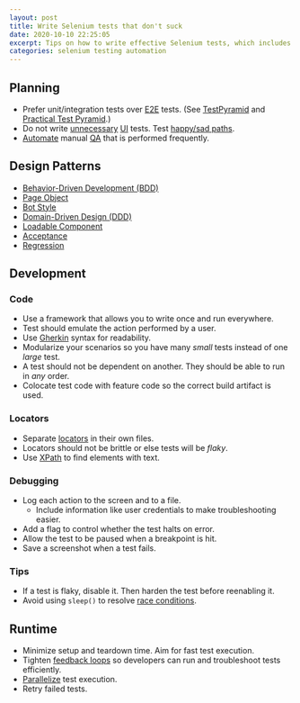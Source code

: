 ```yaml
---
layout: post
title: Write Selenium tests that don't suck
date: 2020-10-10 22:25:05
excerpt: Tips on how to write effective Selenium tests, which includes planning, design patterns, development, and runtime best practices.
categories: selenium testing automation
---
```


## Planning

- Prefer unit/integration tests over [E2E](https://www.browserstack.com/guide/end-to-end-testing) tests. (See [TestPyramid](https://martinfowler.com/bliki/TestPyramid.html) and [Practical Test Pyramid](https://martinfowler.com/articles/practical-test-pyramid.html).)
- Do not write [unnecessary](https://github.com/testdouble/contributing-tests/wiki/Necessary-%26-Sufficient) [UI](https://en.wikipedia.org/wiki/User_interface) tests. Test [happy/sad paths](https://en.wikipedia.org/wiki/Happy_path).
- [Automate](https://www.selenium.dev/documentation/en/introduction/on_test_automation/) manual [QA](https://en.wikipedia.org/wiki/Quality_assurance) that is performed frequently.

## Design Patterns

- [Behavior-Driven Development (BDD)](https://www.selenium.dev/documentation/en/introduction/types_of_testing/#behavior-driven-development-bdd)
- [Page Object](https://www.selenium.dev/documentation/en/guidelines_and_recommendations/page_object_models/)
- [Bot Style](https://github.com/SeleniumHQ/selenium/wiki/Bot-Style-Tests)
- [Domain-Driven Design (DDD)](https://github.com/SeleniumHQ/selenium/wiki/Domain-Driven-Design)
- [Loadable Component](https://github.com/SeleniumHQ/selenium/wiki/LoadableComponent)
- [Acceptance](https://www.selenium.dev/documentation/en/introduction/types_of_testing/#acceptance-testing)
- [Regression](https://www.selenium.dev/documentation/en/introduction/types_of_testing/#regression-testing)

## Development

### Code

- Use a framework that allows you to write once and run everywhere.
- Test should emulate the action performed by a user.
- Use [Gherkin](https://cucumber.io/) syntax for readability.
- Modularize your scenarios so you have many _small_ tests instead of one _large_ test.
- A test should not be dependent on another. They should be able to run in _any_ order.
- Colocate test code with feature code so the correct build artifact is used.

### Locators

- Separate [locators](https://www.selenium.dev/documentation/en/getting_started_with_webdriver/locating_elements/) in their own files.
- Locators should not be brittle or else tests will be _flaky_.
- Use [XPath](https://devhints.io/xpath) to find elements with text.

### Debugging

- Log each action to the screen and to a file.
  - Include information like user credentials to make troubleshooting easier.
- Add a flag to control whether the test halts on error.
- Allow the test to be paused when a breakpoint is hit.
- Save a screenshot when a test fails.

### Tips

- If a test is flaky, disable it. Then harden the test before reenabling it.
- Avoid using `sleep()` to resolve [race conditions](https://www.selenium.dev/documentation/en/webdriver/waits/).

## Runtime

- Minimize setup and teardown time. Aim for fast test execution.
- Tighten [feedback loops](https://github.com/testdouble/contributing-tests/wiki/Feedback-Loop) so developers can run and troubleshoot tests efficiently.
- [Parallelize](https://www.selenium.dev/documentation/en/grid/when_to_use_grid/) test execution.
- Retry failed tests.
